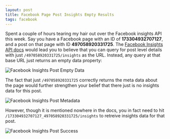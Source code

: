 ```yaml
---
layout: post
title: Facebook Page Post Insights Empty Results
tags: facebook
---
```


Spent a couple of hours tearing my hair out over the Facebook insights API this week. Say you have a Facebook page with an ID of **173304932707127**, and a post on that page with ID **497058920331725**. The [Facebook Insights API docs](https://developers.facebook.com/docs/reference/fql/insights/) would lead you to believe that you can query for post level details with just `/497058920331725/insights` as the URL. Instead, any query at that base URL just returns an empty data property:

![Facebook Insights Post Empty Data](/blog/images/insights_empty_data.png)

The fact that just `/497058920331725` correctly returns the meta data about the page would further strengthen your belief that there just is no insights data for this post.

![Facebook Insights Post Metadata](/blog/images/insights_post.png)

However, though it is mentioned nowhere in the docs, you in fact need to hit `/173304932707127_497058920331725/insights` to retreive insights data for that post.

![Facebook Insights Post Success](/blog/images/insights_with_data.png)
